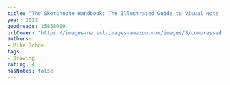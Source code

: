 ```yaml
---
title: "The Sketchnote Handbook: The Illustrated Guide to Visual Note Taking"
year: 2012
goodreads: 15858089
urlCover: "https://images-na.ssl-images-amazon.com/images/S/compressed.photo.goodreads.com/books/1354312096i/15858089.jpg"
authors:
- Mike Rohde
tags:
- Drawing
rating: 4
hasNotes: false
---
```

